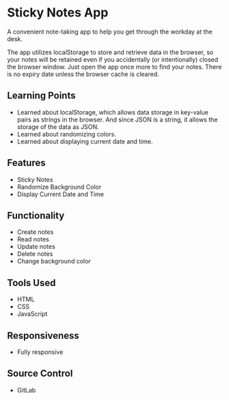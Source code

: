 # Sticky Notes App

A convenient note-taking app to help you get through the workday at the desk. 

The app utilizes localStorage to store and retrieve data in the browser, so your notes will be retained even if you accidentally  (or intentionally) closed the browser window. Just open the app once more to find your notes. There is no expiry date unless the browser cache is cleared. 

## Learning Points

- Learned about localStorage, which allows data storage in key-value pairs as strings in the browser. And since JSON is a string, it allows the storage of the data as JSON.
- Learned about randomizing colors. 
- Learned about displaying current date and time.

## Features 
- Sticky Notes
- Randomize Background Color
- Display Current Date and Time

## Functionality
- Create notes
- Read notes
- Update notes
- Delete notes
- Change background color

## Tools Used 
- HTML
- CSS
- JavaScript

## Responsiveness
- Fully responsive

## Source Control
- GitLab
